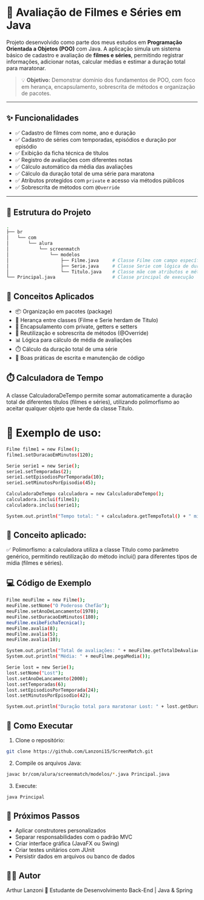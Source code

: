 # 🎥 Avaliação de Filmes e Séries em Java

Projeto desenvolvido como parte dos meus estudos em **Programação Orientada a Objetos (POO)** com Java. A aplicação simula um sistema básico de cadastro e avaliação de **filmes e séries**, permitindo registrar informações, adicionar notas, calcular médias e estimar a duração total para maratonar.

> 💡 **Objetivo:** Demonstrar domínio dos fundamentos de POO, com foco em herança, encapsulamento, sobrescrita de métodos e organização de pacotes.

---

## ✨ Funcionalidades

- ✅ Cadastro de filmes com nome, ano e duração
- ✅ Cadastro de séries com temporadas, episódios e duração por episódio
- ✅ Exibição da ficha técnica de títulos
- ✅ Registro de avaliações com diferentes notas
- ✅ Cálculo automático da média das avaliações
- ✅ Cálculo da duração total de uma série para maratona
- ✅ Atributos protegidos com `private` e acesso via métodos públicos
- ✅ Sobrescrita de métodos com `@Override`

---

## 📁 Estrutura do Projeto

```bash
.
├── br
│   └── com
│       └── alura
│           └── screenmatch
│               └── modelos
│                   ├── Filme.java     # Classe Filme com campo específico 'diretor'
│                   ├── Serie.java     # Classe Serie com lógica de duração por episódios
│                   └── Titulo.java    # Classe mãe com atributos e métodos comuns
└── Principal.java                     # Classe principal de execução
```

## 🧠 Conceitos Aplicados

- 📦 Organização em pacotes (package)
- 🧬 Herança entre classes (Filme e Serie herdam de Titulo)
- 🔐 Encapsulamento com private, getters e setters
- 🔁 Reutilização e sobrescrita de métodos (@Override)
- 📊 Lógica para cálculo de média de avaliações
- ⏱️ Cálculo da duração total de uma série
- 🧹 Boas práticas de escrita e manutenção de código

## ⏱️ Calculadora de Tempo

A classe CalculadoraDeTempo permite somar automaticamente a duração total de diferentes títulos (filmes e séries), utilizando polimorfismo ao aceitar qualquer objeto que herde da classe Titulo.

# 🧮 Exemplo de uso:
```bash
Filme filme1 = new Filme();
filme1.setDuracaoEmMinutos(120);

Serie serie1 = new Serie();
serie1.setTemporadas(2);
serie1.setEpisodiosPorTemporada(10);
serie1.setMinutosPorEpisodio(45);

CalculadoraDeTempo calculadora = new CalculadoraDeTempo();
calculadora.inclui(filme1);
calculadora.inclui(serie1);

System.out.println("Tempo total: " + calculadora.getTempoTotal() + " minutos");
```

## 📌 Conceito aplicado:
✅ Polimorfismo: a calculadora utiliza a classe Titulo como parâmetro genérico, permitindo reutilização do método inclui() para diferentes tipos de mídia (filmes e séries).


## 💻 Código de Exemplo

```bash
Filme meuFilme = new Filme();
meuFilme.setNome("O Poderoso Chefão");
meuFilme.setAnoDeLancamento(1970);
meuFilme.setDuracaoEmMinutos(180);
meuFilme.exibeFichaTecnica();
meuFilme.avalia(8);
meuFilme.avalia(5);
meuFilme.avalia(10);

System.out.println("Total de avaliações: " + meuFilme.getTotalDeAvaliacoes());
System.out.println("Média: " + meuFilme.pegaMedia());

Serie lost = new Serie();
lost.setNome("Lost");
lost.setAnoDeLancamento(2000);
lost.setTemporadas(6);
lost.setEpisodiosPorTemporada(24);
lost.setMinutosPorEpisodio(42);

System.out.println("Duração total para maratonar Lost: " + lost.getDuracaoEmMinutos() + " minutos");

```

## 🚀 Como Executar

1. Clone o repositório:

```bash
git clone https://github.com/Lanzoni15/ScreenMatch.git
```

2. Compile os arquivos Java:

```bash
javac br/com/alura/screenmatch/modelos/*.java Principal.java
```

3. Execute:

```bash
java Principal
```

## 🔧 Próximos Passos

- Aplicar construtores personalizados
- Separar responsabilidades com o padrão MVC
- Criar interface gráfica (JavaFX ou Swing)
- Criar testes unitários com JUnit
- Persistir dados em arquivos ou banco de dados

## 👨‍💻 Autor

Arthur Lanzoni
📍 Estudante de Desenvolvimento Back-End | Java & Spring